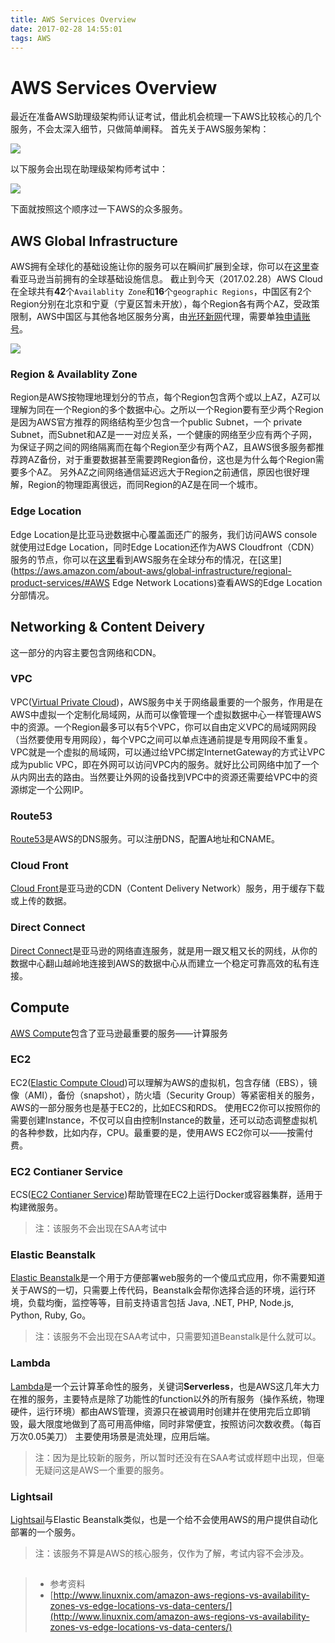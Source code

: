 ```yaml
---
title: AWS Services Overview
date: 2017-02-28 14:55:01
tags: AWS 
---
```


# AWS Services Overview

最近在准备AWS助理级架构师认证考试，借此机会梳理一下AWS比较核心的几个服务，不会太深入细节，只做简单阐释。
首先关于AWS服务架构：

![](/images/AWS_Services_Overview.png)

以下服务会出现在助理级架构师考试中：

![](images/AWS_Services_Exam.png)

下面就按照这个顺序过一下AWS的众多服务。

## AWS Global Infrastructure

AWS拥有全球化的基础设施让你的服务可以在瞬间扩展到全球，你可以在[这里](https://aws.amazon.com/about-aws/global-infrastructure/)查看亚马逊当前拥有的全球基础设施信息。
截止到今天（2017.02.28）AWS Cloud在全球共有**42**个```Availablity Zone```和**16**个```geographic Regions```，中国区有2个Region分别在北京和宁夏（宁夏区暂未开放），每个Region各有两个AZ，受政策限制，AWS中国区与其他各地区服务分离，由[光环新网](http://www.sinnet.com.cn/home/product/indexyun/16)代理，需要单独[申请账号](https://www.amazonaws.cn/en/sign-up/)。

![](https://d0.awsstatic.com/global-infrastructure/Global_Infrastructure_12-15-2016.png)

### Region & Availablity Zone

Region是AWS按物理地理划分的节点，每个Region包含两个或以上AZ，AZ可以理解为同在一个Region的多个数据中心。之所以一个Region要有至少两个Region是因为AWS官方推荐的网络结构至少包含一个public Subnet，一个 private Subnet，而Subnet和AZ是一一对应关系，一个健康的网络至少应有两个子网，为保证子网之间的网络隔离而在每个Region至少有两个AZ，且AWS很多服务都推荐跨AZ备份，对于重要数据甚至需要跨Region备份，这也是为什么每个Region需要多个AZ。
另外AZ之间网络通信延迟远大于Region之前通信，原因也很好理解，Region的物理距离很远，而同Region的AZ是在同一个城市。

### Edge Location

Edge Location是比亚马逊数据中心覆盖面还广的服务，我们访问AWS console就使用过Edge Location，同时Edge Location还作为AWS Cloudfront（CDN）服务的节点，你可以在[这里](https://www.google.com/maps/d/viewer?msa=0&mid=z8tAG_iMI0RE.kBLn8p8h4GGw)看到AWS服务在全球分布的情况，在[这里](https://aws.amazon.com/about-aws/global-infrastructure/regional-product-services/#AWS Edge Network Locations)查看AWS的Edge Location分部情况。

## Networking & Content Deivery

这一部分的内容主要包含网络和CDN。

### VPC

VPC([Virtual Private Cloud](https://aws.amazon.com/vpc/))，AWS服务中关于网络最重要的一个服务，作用是在AWS中虚拟一个定制化局域网，从而可以像管理一个虚拟数据中心一样管理AWS中的资源。一个Region最多可以有5个VPC，你可以自由定义VPC的局域网网段（当然要使用专用网段），每个VPC之间可以单点连通前提是专用网段不重复。
VPC就是一个虚拟的局域网，可以通过给VPC绑定InternetGateway的方式让VPC成为public VPC，即在外网可以访问VPC内的服务。就好比公司网络中加了一个从内网出去的路由。当然要让外网的设备找到VPC中的资源还需要给VPC中的资源绑定一个公网IP。

### Route53

[Route53](https://aws.amazon.com/route53/)是AWS的DNS服务。可以注册DNS，配置A地址和CNAME。

### Cloud Front

[Cloud Front](https://aws.amazon.com/cloudfront/)是亚马逊的CDN（Content Delivery Network）服务，用于缓存下载或上传的数据。

### Direct Connect

[Direct Connect](https://aws.amazon.com/directconnect/)是亚马逊的网络直连服务，就是用一跟又粗又长的网线，从你的数据中心翻山越岭地连接到AWS的数据中心从而建立一个稳定可靠高效的私有连接。

## Compute

[AWS Compute](https://aws.amazon.com/products/compute/)包含了亚马逊最重要的服务——计算服务

### EC2

EC2([Elastic Compute Cloud](https://aws.amazon.com/ec2/))可以理解为AWS的虚拟机，包含存储（EBS），镜像（AMI），备份（snapshot），防火墙（Security Group）等紧密相关的服务，AWS的一部分服务也是基于EC2的，比如ECS和RDS。
使用EC2你可以按照你的需要创建Instance，不仅可以自由控制Instance的数量，还可以动态调整虚拟机的各种参数，比如内存，CPU。最重要的是，使用AWS EC2你可以——按需付费。

### EC2 Contianer Service

ECS([EC2 Contianer Service](https://aws.amazon.com/ecs/))帮助管理在EC2上运行Docker或容器集群，适用于构建微服务。

> 注：该服务不会出现在SAA考试中

### Elastic Beanstalk

[Elastic Beanstalk](https://aws.amazon.com/elasticbeanstalk/)是一个用于方便部署web服务的一个傻瓜式应用，你不需要知道关于AWS的一切，只需要上传代码，Beanstalk会帮你选择合适的环境，运行环境，负载均衡，监控等等，目前支持语言包括 Java, .NET, PHP, Node.js, Python, Ruby, Go。

> 注：该服务不会出现在SAA考试中，只需要知道Beanstalk是什么就可以。

### Lambda

[Lambda](https://aws.amazon.com/lambda/)是一个云计算革命性的服务，关键词**Serverless**，也是AWS这几年大力在推的服务，主要特点是除了功能性的function以外的所有服务（操作系统，物理硬件，运行环境）都由AWS管理，资源只在被调用时创建并在使用完后立即销毁，最大限度地做到了高可用高伸缩，同时非常便宜，按照访问次数收费。（每百万次0.05美刀）
主要使用场景是流处理，应用后端。

> 注：因为是比较新的服务，所以暂时还没有在SAA考试或样题中出现，但毫无疑问这是AWS一个重要的服务。

### Lightsail

[Lightsail](https://amazonlightsail.com/)与Elastic Beanstalk类似，也是一个给不会使用AWS的用户提供自动化部署的一个服务。

> 注：该服务不算是AWS的核心服务，仅作为了解，考试内容不会涉及。

##

> * 参考资料
> * [http://www.linuxnix.com/amazon-aws-regions-vs-availability-zones-vs-edge-locations-vs-data-centers/](http://www.linuxnix.com/amazon-aws-regions-vs-availability-zones-vs-edge-locations-vs-data-centers/)

